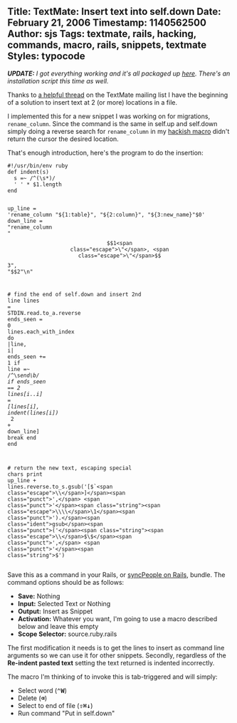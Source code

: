 Title: TextMate: Insert text into self.down
Date: February 21, 2006
Timestamp: 1140562500
Author: sjs
Tags: textmate, rails, hacking, commands, macro, rails, snippets, textmate
Styles: typocode
----

<p><em><strong>UPDATE:</strong> I got everything working and it's all packaged up <a href="2006.02.22-intelligent-migration-snippets-0.1-for-textmate.html">here</a>. There's an installation script this time as well.</em></p>

<p>Thanks to <a href="http://thread.gmane.org/gmane.editors.textmate.general/8520">a helpful thread</a> on the TextMate mailing list I have the beginning of a solution to insert text at 2 (or more) locations in a file.</p>


<p>I implemented this for a new snippet I was working on for migrations, <code>rename_column</code>. Since the command is the same in self.up and self.down simply doing a reverse search for <code>rename_column</code> in my <a href="2006.02.21-textmate-move-selection-to-self-down.html">hackish macro</a> didn't return the cursor the desired location.</p><p>That's enough introduction, here's the program to do the insertion:</p>


<div class="typocode"><pre><code class="typocode_ruby "><span class="comment">#!/usr/bin/env ruby</span>
<span class="keyword">def </span><span class="method">indent</span><span class="punct">(</span><span class="ident">s</span><span class="punct">)</span>
  <span class="ident">s</span> <span class="punct">=~</span> <span class="punct">/</span><span class="regex">^(<span class="escape">\s</span>*)</span><span class="punct">/</span>
  <span class="punct">'</span><span class="string"> </span><span class="punct">'</span> <span class="punct">*</span> <span class="global">$1</span><span class="punct">.</span><span class="ident">length</span>
<span class="keyword">end</span>

<span class="ident">up_line</span> <span class="punct">=</span> <span class="punct">'</span><span class="string">rename_column "${1:table}", "${2:column}", "${3:new_name}"$0</span><span class="punct">'</span>
<span class="ident">down_line</span> <span class="punct">=</span> <span class="punct">"</span><span class="string">rename_column <span class="escape">\"</span>$$1<span class="escape">\"</span>, <span class="escape">\"</span>$$3<span class="escape">\"</span>, <span class="escape">\"</span>$$2<span class="escape">\"\n</span></span><span class="punct">"</span>

<span class="comment"># find the end of self.down and insert 2nd line</span>
<span class="ident">lines</span> <span class="punct">=</span> <span class="constant">STDIN</span><span class="punct">.</span><span class="ident">read</span><span class="punct">.</span><span class="ident">to_a</span><span class="punct">.</span><span class="ident">reverse</span>
<span class="ident">ends_seen</span> <span class="punct">=</span> <span class="number">0</span>
<span class="ident">lines</span><span class="punct">.</span><span class="ident">each_with_index</span> <span class="keyword">do</span> <span class="punct">|</span><span class="ident">line</span><span class="punct">,</span> <span class="ident">i</span><span class="punct">|</span>
  <span class="ident">ends_seen</span> <span class="punct">+=</span> <span class="number">1</span>    <span class="keyword">if</span> <span class="ident">line</span> <span class="punct">=~</span> <span class="punct">/</span><span class="regex">^<span class="escape">\s</span>*end<span class="escape">\b</span></span><span class="punct">/</span>
  <span class="keyword">if</span> <span class="ident">ends_seen</span> <span class="punct">==</span> <span class="number">2</span>
    <span class="ident">lines</span><span class="punct">[</span><span class="ident">i</span><span class="punct">..</span><span class="ident">i</span><span class="punct">]</span> <span class="punct">=</span> <span class="punct">[</span><span class="ident">lines</span><span class="punct">[</span><span class="ident">i</span><span class="punct">],</span> <span class="ident">indent</span><span class="punct">(</span><span class="ident">lines</span><span class="punct">[</span><span class="ident">i</span><span class="punct">])</span> <span class="punct">*</span> <span class="number">2</span> <span class="punct">+</span> <span class="ident">down_line</span><span class="punct">]</span>
    <span class="keyword">break</span>
  <span class="keyword">end</span>
<span class="keyword">end</span>

<span class="comment"># return the new text, escaping special chars</span>
<span class="ident">print</span> <span class="ident">up_line</span> <span class="punct">+</span> <span class="ident">lines</span><span class="punct">.</span><span class="ident">reverse</span><span class="punct">.</span><span class="ident">to_s</span><span class="punct">.</span><span class="ident">gsub</span><span class="punct">('</span><span class="string">[$`<span class="escape">\\</span>]</span><span class="punct">',</span> <span class="punct">'</span><span class="string"><span class="escape">\\\\</span>\1</span><span class="punct">').</span><span class="ident">gsub</span><span class="punct">('</span><span class="string"><span class="escape">\\</span>$<span class="escape">\\</span>$</span><span class="punct">',</span> <span class="punct">'</span><span class="string">$</span><span class="punct">')</span></code></pre></div>

<p>Save this as a command in your Rails, or <a href="http://blog.inquirylabs.com/">syncPeople on Rails</a>, bundle. The command options should be as follows:</p>


<ul>
<li><strong>Save:</strong> Nothing</li>
	<li><strong>Input:</strong> Selected Text or Nothing</li>
	<li><strong>Output:</strong> Insert as Snippet</li>
	<li><strong>Activation:</strong> Whatever you want, I'm going to use a macro described below and leave this empty</li>
	<li><strong>Scope Selector:</strong> source.ruby.rails</li>
</ul>


<p>The first modification it needs is to get the lines to insert as command line arguments so we can use it for other snippets. Secondly, regardless of the <strong>Re-indent pasted text</strong> setting the text returned is indented incorrectly.</p>


The macro I'm thinking of to invoke this is tab-triggered and will simply:
<ul>
<li>Select word (<tt><strong>⌃W</strong></tt>)</li>
	<li>Delete (<tt><strong>⌫</strong></tt>)</li>
	<li>Select to end of file (<tt><strong>⇧⌘↓</strong></tt>)</li>
	<li>Run command "Put in self.down"</li>
</ul>

